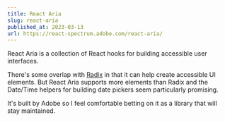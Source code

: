 ```yaml
---
title: React Aria
slug: react-aria
published_at: 2023-03-13
url: https://react-spectrum.adobe.com/react-aria/
---
```


React Aria is a collection of React hooks for building accessible user interfaces.

There's some overlap with [Radix](/links/radix-ui) in that it can help create accessible UI elements. But React Aria supports more elements than Radix and the Date/Time helpers for building date pickers seem particularly promising.

It's built by Adobe so I feel comfortable betting on it as a library that will stay maintained.
